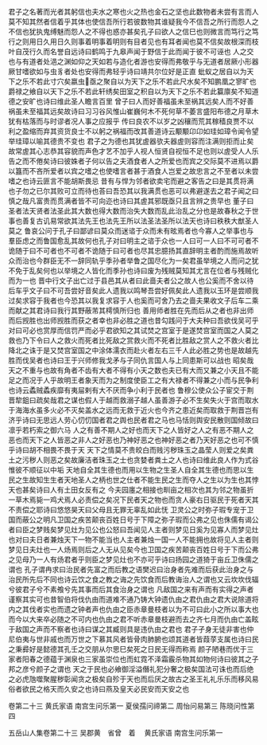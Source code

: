 <!-- { "loadSidebar": true } -->
君子之名著而光者其躬信也夫水之寒也火之热也金石之坚也此数物者未尝有言而人莫不知其然者信着乎其体也使信吾所行若彼数物其谁疑我今不信吾之所行而怨人之不信也犹执鬼缚魅而怨人之不得也惑亦甚矣孔子曰欲人之信巳也则微言而笃行之笃行之则用日久用日久则事着明事着明则有目者见也有耳者闻也莫不信矣故根深而枝叶自茂行久而名誉自远诗曰鹤鸣于九皋声闻于野信于此而闻于彼不可诬也
人之交也与有道者处浥之渊如仰之天如若与造化者游也安得而弗敬乎与无道者居厥小形器厥甘嗜欲如与虫豸者处也安得而弗轻乎诗曰靖共尔位好是正直
蚍蚁之居自以为天下之乐不若此寸穴矣嬴虫&#63140;亟之聚自以为天下之乐不若此尺水矣不知鹏凰之寥旷也爵禄之飨自以天下之乐不若此轩绣矣田室之积自以为天下之乐不若此籯廪矣不知道德之安旷也诗曰维此圣人瞻言百里
曾子曰人而好善福虽未至祸其远矣人而不好善祸虽未至福其远矣故诗曰习习谷风惟山崔巍何木不死何草不萎言盛阳布德之月草木犹有枯落而与时谬者况人事之应报乎
传曰良农不以岁之凶穰而荒其稼穑良贾不以利之盈缩而弃其资货良士不以躬之祸福而改其善道诗云颙颙卬卬如珪如璋令闻令望举珪璋以喻其德贵不变也
君子之为德也其犹虗器欤夫器虗则容而注满则拒而止矣故常虗其心志恭其容貌而声色才艺不加乎人视人恒贤自视恒不足也则以虗受人人乐告之而不倦矣诗曰彼姝者子何以告之夫酒食者人之所爱也而宾之交际莫不进焉以爵以簋而不吝所爱者以宾之嗜之也使嗜言者甚于酒食人岂爱之故忠言之不至者以未尝嗜之也诗云匪言不能胡斯畏忌
昔有与悍为邻者欲卖宅而避之客告之曰是其贯将满也子勿之已尔其败可立而待也荅曰吾恐其以我满贯也恶可以弗避遂去之君子闻之曰慎之哉凡富贵而贯满者皆不可向迩也诗曰其虗其邪既亟只且言辨之贵早也
董子曰圣者法天贤者法圣此其大数也得大数而治失大数而乱此治乱之分也是故春秋之于世事也善复古讥易常欲其法先王也法先王所以法圣法圣所以法天也诗曰秩秩大猷圣人莫之
鲁哀公问于孔子曰鄙谚曰莫众而迷谘于众而未有昡焉者也今寡人之举事也与羣臣虑之而鲁国愈乱其故何也孔子对曰明主之谘于众也一人曰可一人曰不可可者不诡随于曰不可者也不可者不诡随于曰可者也尽其忠臆扬其直辞明主者酌而施焉故听众而治也今群臣无不一辞同轨乎季孙者举鲁之国尽化为一矣君虽举境之人而问之犹不免于乱矣何也以举境之人皆化而季孙也诗曰废为残贼莫知其尤言在位者与残贼化而为一也
晋中行文子出亡过于县邑其从者曰此啬夫者公之故人也公奚而不舍以待后车乎文子曰不可吾尝好音矣此人遗我以鸣琴吾尝好佩矣此人遗我以玉环是尝顺我过矣求容于我者也今恐其以我复求容于人也奚而可舍乃去之啬夫果收文子后车二乘而献之其君诗曰我行其野蔽芾其樗慎所归也
善用师者胜在先而后从之者也非出师而后觊胜也出师觊胜而获之者幸也非必胜之道也昔勾践问于大夫种曰吾欲伐吴可乎对曰可必也赏厚而信罚严而必乎君欲知之其试焚之宫室于是遂焚宫室而国之人莫之救也乃下令曰人之救火而死者比死敌之赏救火而不死者比胜敌之赏人之不救火者比降北之诛于是又焚宫室国之中涂体濡衣而赴火者左右三千人此必胜之势也是故越先胜而伐吴者也诗曰王于兴师修我戈矛与子同仇言国人与上同患斯可以战也
昭矣哉天之不重与也故有角者不齿有大者不得有小天之数也夫已有大而又兼之小天且不能足之而况于人乎故明王者象天而为之制度使臣工之有大禄者不得兼之小而与民争利也诗云蟊贼蟊疾靡有夷屇剌有大不厌而争小利于民者也
鲁穆公使众公子宦交于荆晋犂鉏曰疏矣哉君之谋也假人于越而救溺子越人虽善游子必不生矣失火于宫而取水于海海水虽多火必不灭矣盖水之远而无救于近火也今齐之患近矣而取救于荆晋岂有济乎诗曰无思远人劳心忉忉国者君之舆也民者君之马也马恬则舆安民散则国倾故曰凛乎若朽索之御六马
人之有善不期人之好也而天下之人皆好之人之有恶不期人之恶也而天下之人皆恶之非人之好恶也乃神好恶之也神好恶之者乃天好恶之也可不慎乎诗曰胡不相畏不畏于天
天下之情莫不贵皎白而贱污秽珠玉之晶莹人则爱之矣粪土之污秽人则恶之矣故廉洁者珠玉之士也贪婪者粪土之人也诗曰维此良人作为式谷惟彼不顺征以中垢
天地自全其生德也而用以生物之生圣人自全其生德也而思以生民之生故知生生者天地圣人之柄也世之仕者不能生民之生而夺人之生以为生也其悖天也甚矣诗曰人有土田女反有之
今夫园廛之相接也甽亩之相次也其为邻之物虽折一草木焉毙一鸡犬焉人必责偿之矣况下民者天之物也而贪人豪右日驱民于死者天其不责偿之耶诗曰悠悠昊天曰父母且无罪无辜乱如此怃
卫灵公之时弥子瑕专宠于卫国而蔽公之明凡卫国之疾苦颠丧百姓日号于下障之弥子瑕而公弗之见也侏儒有谒公者曰臣之梦贱矣梦见灶为见公也公怒曰吾闻见人主者则梦见日奚为见寡人而梦见灶也对曰夫日者兼烛天下一物不能当也人主者兼烛一国一人不能拥也故将见人主者则梦见日夫灶也一人炀焉则后之人无从见矣今也卫国之疾苦颠丧百姓日号于下而公弗之见母乃一人有炀君者乎则臣之梦见灶也不亦可乎诗曰扬园之道猗于亩丘卫侏儒之谓也
孔子谓冉求曰治民者先富之而后教之语樊迟曰治身者先难而后获此治身之与治民所先后不同也诗云饮之食之教之诲之先饮食而后教诲治人之谓也又云坎坎伐辐兮彼君子兮不素飧兮先其事而后其食治身之谓也
凡敌国之来有声而有实得之声者谨察其实可也昔智伯将伐仇由而道难不通乃铸大钟遗仇由之君仇由之君大说除道将内之其伐者实也而遗之钟者声也仇由之臣赤章曼枝者以为不可曰此小之所以事大也而今以大来卒必随之不可内也仇由之君不听赤章曼枝避而去之齐七月而仇由亡盖眩于敌国之声而不察者也诗曰谋之其臧则具是违仇由之君也
君子孑身无徒非害也仲尼伯夷与世非戚也而万世之下慕其风者皆骨肉肺腑也颂其道者皆葭莩支属也诗曰民之秉彛好是懿德其孔壬之交朋从尔思巳矣死之日民无得而称焉
颜子陋巷而优于三家者阳春之德蕴于渊泉也三家虽崇位也而虹霓不泽霜霰杀物其如物何诗曰彼其之子邦之彦兮颜子之谓也
天之于民也必飨御淫溢僭礼犯分奢之极矣国法可诛也而后绝之必虎虺噬聚腥秽彰闻贪之极矣自殄于天也而后厌之故古之圣王礼礼乐乐而移风易俗者欲民之格天而久安之也诗曰燕及皇天必民安而天安之也

卷第二十三
黄氏家语 
南宫生问乐第一 
夏侯孺问禘第二 
周怡问易第三 
陈晓问性第四

五岳山人集卷第二十三 吴郡黄　省曾　着 　黄氏家语
南宫生问乐第一
